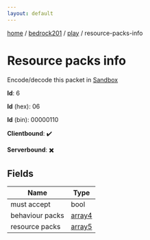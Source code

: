 ```yaml
---
layout: default
---
```


[home](/)  /  [bedrock201](/protocol/bedrock201)  /  [play](/protocol/bedrock201/play)  /  resource-packs-info

# Resource packs info

Encode/decode this packet in [Sandbox](../../../sandbox/bedrock201#Play.ResourcePacksInfo)

**Id**: 6

**Id** (hex): 06

**Id** (bin): 00000110

**Clientbound**: ✔️

**Serverbound**: ✖️

## Fields

Name | Type
---|---
must accept | bool
behaviour packs | [array4](/protocol/bedrock201/arrays)
resource packs | [array5](/protocol/bedrock201/arrays)
